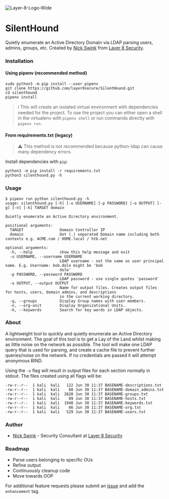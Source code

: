 ![Layer-8-Logo-Wide](https://user-images.githubusercontent.com/8293038/96061566-93d8af00-0e61-11eb-8b84-3fd207290be2.png)

# SilentHound
Quietly enumerate an Active Directory Domain via LDAP parsing users, admins, groups, etc. Created by [Nick Swink](https://github.com/nickswink) from [Layer 8 Security](https://layer8security.com).

### Installation

#### Using pipenv (recommended method)
    sudo python3 -m pip install --user pipenv
    git clone https://github.com/layer8secure/SilentHound.git
    cd silenthound
    pipenv install

> :information_source: This will create an isolated virtual environment with dependencies needed for the project. To use the project you can either open a 
shell in the virtualenv with `pipenv shell` or run commands directly with `pipenv run`.

#### From requirements.txt (legacy)
> :warning: This method is not recommended because python-ldap can cause many dependency errors.

Install dependencies with `pip`:

    python3 -m pip install -r requirements.txt
    python3 silenthound.py -h

### Usage
    $ pipenv run python silenthound.py -h
    usage: silenthound.py [-h] [-u USERNAME] [-p PASSWORD] [-o OUTPUT] [-g] [-n] [-k] TARGET domain

    Quietly enumerate an Active Directory environment.

    positional arguments:
      TARGET                Domain Controller IP
      domain                Dot (.) separated Domain name including both contexts e.g. ACME.com / HOME.local / htb.net

    optional arguments:
      -h, --help            show this help message and exit
      -u USERNAME, --username USERNAME
                            LDAP username - not the same as user principal name. E.g. Username: bob.dole might be 'bob
                            dole'
      -p PASSWORD, --password PASSWORD
                            LDAP password - use single quotes 'password'
      -o OUTPUT, --output OUTPUT
                            Name for output files. Creates output files for hosts, users, domain admins, and descriptions
                            in the current working directory.
      -g, --groups          Display Group names with user members.
      -n, --org-unit        Display Organizational Units.
      -k, --keywords        Search for key words in LDAP objects.


### About
A lightweight tool to quickly and quietly enumerate an Active Directory environment. The goal of this tool is to get a Lay of the Land whilst making as little noise on the network as possible. The tool will make one LDAP query that is used for parsing, and create a cache file to prevent further queries/noise on the network. If no credentials are passed it will attempt anonymous BIND. 

Using the `-o` flag will result in output files for each section normally in stdout. The files created using all flags will be:

    -rw-r--r--  1 kali  kali   122 Jun 30 11:37 BASENAME-descriptions.txt
    -rw-r--r--  1 kali  kali    60 Jun 30 11:37 BASENAME-domain_admins.txt
    -rw-r--r--  1 kali  kali  2620 Jun 30 11:37 BASENAME-groups.txt
    -rw-r--r--  1 kali  kali    89 Jun 30 11:37 BASENAME-hosts.txt
    -rw-r--r--  1 kali  kali  1940 Jun 30 11:37 BASENAME-keywords.txt
    -rw-r--r--  1 kali  kali    66 Jun 30 11:37 BASENAME-org.txt
    -rw-r--r--  1 kali  kali   529 Jun 30 11:37 BASENAME-users.txt


### Author
- [Nick Swink](https://github.com/nickswink) - Security Consultant at [Layer 8 Security](https://layer8security.com)

### Roadmap
- Parse users belonging to specific OUs
- Refine output
- Continuously cleanup code
- Move towards OOP

For additional feature requests please submit an [issue](https://github.com/layer8secure/SilentHound/issues/new) and add the `enhancement` tag.


